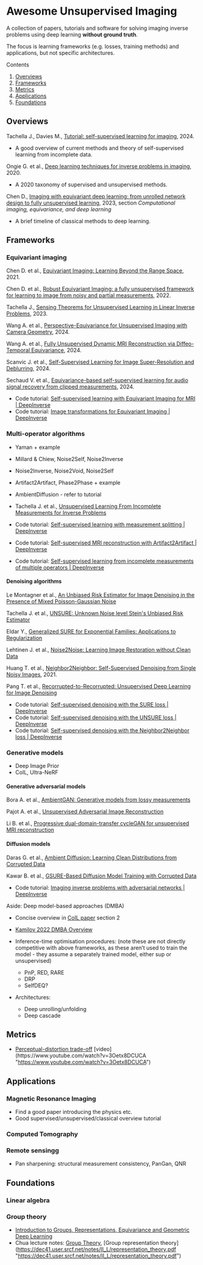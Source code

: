 # Awesome Unsupervised Imaging
A collection of papers, tutorials and software for solving imaging inverse problems using deep learning **without ground truth**.

The focus is learning frameworks (e.g. losses, training methods) and applications, but not specific architectures.

Contents
1. [Overviews](#overviews)
2. [Frameworks](#frameworks)
3. [Metrics](#metrics)
4. [Applications](#applications)
5. [Foundations](#foundations)

## Overviews

Tachella J., Davies M., [Tutorial: self-supervised learning for imaging](https://tachella.github.io/blog/selfsuptutorial/), 2024.
- A good overview of current methods and theory of self-supervised learning from incomplete data.

Ongie G. et al., [Deep learning techniques for inverse problems in imaging](https://arxiv.org/abs/2005.06001), 2020.
- A 2020 taxonomy of supervised and unsupervised methods.

Chen D., [Imaging with equivariant deep learning: from unrolled network design to fully unsupervised learning](https://ieeexplore.ieee.org/document/10004796), 2023, section _Computational imaging, equivariance, and deep learning_
- A brief timeline of classical methods to deep learning.

## Frameworks

### Equivariant imaging

Chen D. et al., [Equivariant Imaging: Learning Beyond the Range Space](https://arxiv.org/abs/2103.14756), 2021.

Chen D. et al., [Robust Equivariant Imaging: a fully unsupervised framework for learning to image from noisy and partial measurements](http://arxiv.org/abs/2111.12855), 2022.

Tachella J., [Sensing Theorems for Unsupervised Learning in Linear Inverse Problems](http://arxiv.org/abs/2203.12513), 2023.

Wang A. et al., [Perspective-Equivariance for Unsupervised Imaging with Camera Geometry](https://arxiv.org/abs/2403.09327), 2024.

Wang A. et al., [Fully Unsupervised Dynamic MRI Reconstruction via Diffeo-Temporal Equivariance](https://arxiv.org/abs/2410.08646), 2024.

Scanvic J. et al., [Self-Supervised Learning for Image Super-Resolution and Deblurring](https://arxiv.org/abs/2312.11232), 2024.

Sechaud V. et al., [Equivariance-based self-supervised learning for audio signal recovery from clipped measurements](https://arxiv.org/abs/2409.15283), 2024.

- Code tutorial: [Self-supervised learning with Equivariant Imaging for MRI | DeepInverse](https://deepinv.github.io/deepinv/auto_examples/self-supervised-learning/demo_equivariant_imaging.html)
- Code tutorial: [Image transformations for Equivariant Imaging | DeepInverse](https://deepinv.github.io/deepinv/auto_examples/self-supervised-learning/demo_ei_transforms.html)

### Multi-operator algorithms

- Yaman + example
- Millard & Chiew, Noise2Self, Noise2Inverse
- Noise2Inverse, Noise2Void, Noise2Self
- Artifact2Artifact, Phase2Phase + example
- AmbientDiffusion - refer to tutorial
- Tachella J. et al., [Unsupervised Learning From Incomplete Measurements for Inverse Problems](https://arxiv.org/abs/2201.12151)

- Code tutorial: [Self-supervised learning with measurement splitting | DeepInverse](https://deepinv.github.io/deepinv/auto_examples/self-supervised-learning/demo_splitting_loss.html)
- Code tutorial: [Self-supervised MRI reconstruction with Artifact2Artifact | DeepInverse](https://deepinv.github.io/deepinv/auto_examples/self-supervised-learning/demo_artifact2artifact.html)
- Code tutorial: [Self-supervised learning from incomplete measurements of multiple operators | DeepInverse](https://deepinv.github.io/deepinv/auto_examples/self-supervised-learning/demo_multioperator_imaging.html)

#### Denoising algorithms

Le Montagner et al., [An Unbiased Risk Estimator for Image Denoising in the Presence of Mixed Poisson-Gaussian Noise](https://ieeexplore.ieee.org/abstract/document/6714502)

Tachella J. et al., [UNSURE: Unknown Noise level Stein's Unbiased Risk Estimator](https://arxiv.org/abs/2409.01985)

Eldar Y., [Generalized SURE for Exponential Families: Applications to Regularization](https://ieeexplore.ieee.org/document/4663926)

Lehtinen J. et al., [Noise2Noise: Learning Image Restoration without Clean Data](https://arxiv.org/abs/1803.04189)

Huang T. et al., [Neighbor2Neighbor: Self-Supervised Denoising from Single Noisy Images](https://arxiv.org/abs/2101.02824), 2021.

Pang T. et al., [Recorrupted-to-Recorrupted: Unsupervised Deep Learning for Image Denoising](https://openaccess.thecvf.com/content/CVPR2021/papers/Pang_Recorrupted-to-Recorrupted_Unsupervised_Deep_Learning_for_Image_Denoising_CVPR_2021_paper.pdf)

- Code tutorial: [Self-supervised denoising with the SURE loss | DeepInverse](https://deepinv.github.io/deepinv/auto_examples/self-supervised-learning/demo_sure_denoising.html)
- Code tutorial: [Self-supervised denoising with the UNSURE loss | DeepInverse](https://deepinv.github.io/deepinv/auto_examples/self-supervised-learning/demo_unsure.html)
- Code tutorial: [Self-supervised denoising with the Neighbor2Neighbor loss | DeepInverse](https://deepinv.github.io/deepinv/auto_examples/self-supervised-learning/demo_n2n_denoising.html)

### Generative models

- Deep Image Prior
- CoIL, Ultra-NeRF

#### Generative adversarial models

Bora A. et al., [AmbientGAN: Generative models from lossy measurements](https://openreview.net/forum?id=Hy7fDog0b)

Pajot A. et al., [Unsupervised Adversarial Image Reconstruction](https://openreview.net/forum?id=BJg4Z3RqF7)

Li B. et al., [Progressive dual-domain-transfer cycleGAN for unsupervised MRI reconstruction](https://www.sciencedirect.com/science/article/abs/pii/S0925231223010573)

#### Diffusion models

Daras G. et al., [Ambient Diffusion: Learning Clean Distributions from Corrupted Data](https://arxiv.org/abs/2305.19256)

Kawar B. et al., [GSURE-Based Diffusion Model Training with Corrupted Data](https://arxiv.org/abs/2305.13128)

- Code tutorial: [Imaging inverse problems with adversarial networks | DeepInverse](https://deepinv.github.io/deepinv/auto_examples/adversarial-learning/demo_gan_imaging.html)

Aside: Deep model-based approaches (DMBA)

- Concise overview in [CoIL paper](https://arxiv.org/pdf/2102.05181 "https://arxiv.org/pdf/2102.05181") section 2
- [Kamilov 2022 DMBA Overview](https://arxiv.org/abs/2203.17061 "https://arxiv.org/abs/2203.17061")
- Inference-time optimisation procedures: (note these are not directly competitive with above frameworks, as these aren’t used to train the model - they assume a separately trained model, either sup or unsupervised)
    - PnP, RED, RARE
    - DRP
    - SelfDEQ?

- Architectures:
    - Deep unrolling/unfolding
    - Deep cascade

## Metrics

- [Perceptual-distortion trade-off](https://openaccess.thecvf.com/content_cvpr_2018/papers/Blau_The_Perception-Distortion_Tradeoff_CVPR_2018_paper.pdf "https://openaccess.thecvf.com/content_cvpr_2018/papers/Blau_The_Perception-Distortion_Tradeoff_CVPR_2018_paper.pdf") [video](https://www.youtube.com/watch?v=3Oetx8DCUCA "https://www.youtube.com/watch?v=3Oetx8DCUCA")

## Applications

### Magnetic Resonance Imaging

- Find a good paper introducing the physics etc.
- Good supervised/unsupervised/classical overview tutorial

### Computed Tomography

### Remote sensingg

- Pan sharpening: structural measurement consistency, PanGan, QNR

## Foundations

### Linear algebra

### Group theory

- [Introduction to Groups, Representations, Equivariance and Geometric Deep Learning](https://geometricdeeplearning.com/slides/Cambridge_1_Introduction_to_Groups_and_Representations.pdf "https://geometricdeeplearning.com/slides/Cambridge_1_Introduction_to_Groups_and_Representations.pdf")
- Chua lecture notes: [Group Theory](https://dec41.user.srcf.net/notes/IA_M/groups.pdf "https://dec41.user.srcf.net/notes/IA_M/groups.pdf"), [Group representation theory](https://dec41.user.srcf.net/notes/II_L/representation_theory.pdf "https://dec41.user.srcf.net/notes/II_L/representation_theory.pdf")